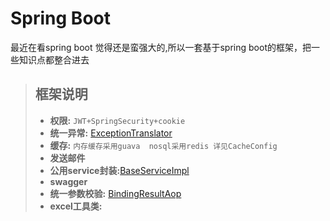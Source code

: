 # Spring Boot 
  最近在看spring boot 觉得还是蛮强大的,所以一套基于spring boot的框架，把一些知识点都整合进去
 > ## 框架说明
   > - **权限:** ```JWT+SpringSecurity+cookie```
   > - **统一异常:** [ExceptionTranslator](lcc-web/src/main/java/com/lccf/exception/ExceptionTranslator.java)
   > - **缓存:** ```内存缓存采用guava  nosql采用redis 详见CacheConfig```
   > - **发送邮件**
   > - **公用service封装:**[BaseServiceImpl](lccf-service/src/main/java/com/lccf/service/base/impl/BaseServiceImpl.java)
   > - **swagger** 
   > - **统一参数校验:**  [BindingResultAop](lcc-web/src/main/java/com/lccf/aop/BindingResultAop.java)
   > - **excel工具类:** 
  